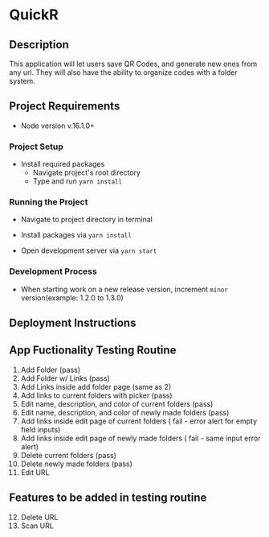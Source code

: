 # QuickR

## Description

This application will let users save QR Codes, and generate new ones from any url. They will also have the ability to organize codes with a folder system.

## Project Requirements

- Node version v.16.1.0+

### Project Setup

- Install required packages
  - Navigate project's root directory
  - Type and run `yarn install`

### Running the Project

- Navigate to project directory in terminal

- Install packages via `yarn install`

- Open development server via `yarn start`

### Development Process

- When starting work on a new release version, increment `minor` version(example: 1.2.0 to 1.3.0)

## Deployment Instructions

## App Fuctionality Testing Routine

1. Add Folder (pass)
2. Add Folder w/ Links (pass)
3. Add Links inside add folder page (same as 2)
4. Add links to current folders with picker (pass)
5. Edit name, description, and color of current folders (pass)
6. Edit name, description, and color of newly made folders (pass)
7. Add links inside edit page of current folders ( fail - error alert for empty field inputs)
8. Add links inside edit page of newly made folders ( fail - same input error alert)
9. Delete current folders (pass)
10. Delete newly made folders (pass)
11. Edit URL

## Features to be added in testing routine


12. Delete URL
13. Scan URL
